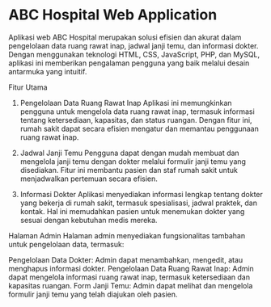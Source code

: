 # ABC Hospital Web Application
Aplikasi web ABC Hospital merupakan solusi efisien dan akurat dalam pengelolaan data ruang rawat inap, jadwal janji temu, dan informasi dokter. Dengan menggunakan teknologi HTML, CSS, JavaScript, PHP, dan MySQL, aplikasi ini memberikan pengalaman pengguna yang baik melalui desain antarmuka yang intuitif.

Fitur Utama
1. Pengelolaan Data Ruang Rawat Inap
Aplikasi ini memungkinkan pengguna untuk mengelola data ruang rawat inap, termasuk informasi tentang ketersediaan, kapasitas, dan status ruangan. Dengan fitur ini, rumah sakit dapat secara efisien mengatur dan memantau penggunaan ruang rawat inap.

2. Jadwal Janji Temu
Pengguna dapat dengan mudah membuat dan mengelola janji temu dengan dokter melalui formulir janji temu yang disediakan. Fitur ini membantu pasien dan staf rumah sakit untuk menjadwalkan pertemuan secara efisien.

3. Informasi Dokter
Aplikasi menyediakan informasi lengkap tentang dokter yang bekerja di rumah sakit, termasuk spesialisasi, jadwal praktek, dan kontak. Hal ini memudahkan pasien untuk menemukan dokter yang sesuai dengan kebutuhan medis mereka.

Halaman Admin
Halaman admin menyediakan fungsionalitas tambahan untuk pengelolaan data, termasuk:

Pengelolaan Data Dokter: Admin dapat menambahkan, mengedit, atau menghapus informasi dokter.
Pengelolaan Data Ruang Rawat Inap: Admin dapat mengelola informasi ruang rawat inap, termasuk ketersediaan dan kapasitas ruangan.
Form Janji Temu: Admin dapat melihat dan mengelola formulir janji temu yang telah diajukan oleh pasien.

